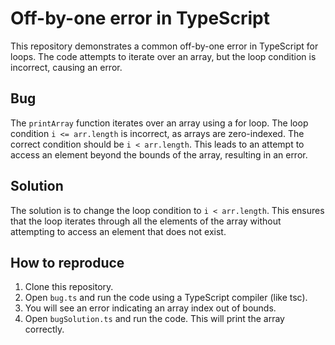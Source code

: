 # Off-by-one error in TypeScript

This repository demonstrates a common off-by-one error in TypeScript for loops. The code attempts to iterate over an array, but the loop condition is incorrect, causing an error.

## Bug

The `printArray` function iterates over an array using a for loop. The loop condition `i <= arr.length` is incorrect, as arrays are zero-indexed. The correct condition should be `i < arr.length`. This leads to an attempt to access an element beyond the bounds of the array, resulting in an error.

## Solution

The solution is to change the loop condition to `i < arr.length`. This ensures that the loop iterates through all the elements of the array without attempting to access an element that does not exist.

## How to reproduce

1. Clone this repository.
2. Open `bug.ts` and run the code using a TypeScript compiler (like tsc). 
3. You will see an error indicating an array index out of bounds.
4. Open `bugSolution.ts` and run the code. This will print the array correctly.
